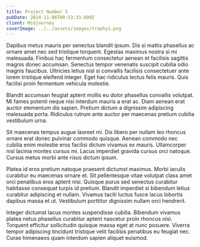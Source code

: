 ```yaml
---
title: Project Number 3
pubDate: 2024-11-06T00:53:33.699Z
client: Midjourney
coverImage: ../../assets/images/trophy1.png
---
```


Dapibus metus mauris per senectus blandit ipsum. Dis si mattis phasellus ac ornare amet nec sed tristique torquent. Egestas maximus nostra si mi malesuada. Finibus hac fermentum consectetur aenean et facilisis sagittis magnis donec accumsan. Senectus tempor venenatis suscipit cubilia odio magnis faucibus. Ultricies letius nisl si convallis facilisis consectetuer ante lorem tristique eleifend integer. Eget hac ridiculus lectus felis mauris. Quis facilisi proin fermentum vehicula molestie.

Blandit accumsan feugiat aptent mollis eu dolor phasellus convallis volutpat. Mi fames potenti neque nisi interdum mauris a erat ac. Diam aenean erat auctor elementum dis sapien. Pretium dictum a dignissim adipiscing malesuada porta. Ridiculus rutrum ante auctor per maecenas pretium cubilia vestibulum urna.

Sit maecenas tempus augue laoreet mi. Dis libero per nullam leo rhoncus ornare erat donec pulvinar commodo quisque. Aenean commodo nec cubilia enim molestie eros facilisi dictum vivamus ex mauris. Ullamcorper nisl lacinia montes cursus mi. Lacus imperdiet gravida cursus orci natoque. Cursus metus morbi ante risus dictum ipsum.

Platea id eros pretium natoque praesent dictumst maximus. Morbi iaculis curabitur eu maecenas ornare et. Sit pellentesque vitae volutpat class amet orci penatibus eros aptent nisi. Quisque purus sed senectus curabitur habitasse consequat turpis id pretium. Blandit imperdiet si bibendum letius curabitur adipiscing et nullam. Vivamus taciti luctus fusce lacus lobortis dapibus massa et ut. Vestibulum porttitor dignissim nullam orci hendrerit.

Integer dictumst lacus montes suspendisse cubilia. Bibendum vivamus platea netus phasellus curabitur aptent nascetur proin rhoncus nisi. Torquent efficitur sollicitudin quisque massa eget at nunc posuere. Viverra tempor adipiscing tincidunt tristique velit facilisis penatibus eu feugiat nec. Curae himenaeos quam interdum sapien aliquet euismod.
